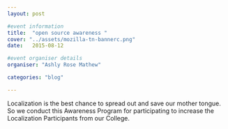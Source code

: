 ```yaml
---
layout: post

#event information
title:  "open source awareness "
cover: "../assets/mozilla-tn-bannerc.png"
date:   2015-08-12

#event organiser details
organiser: "Ashly Rose Mathew"

categories: "blog"

---
```


Localization is the best chance to spread out and save our mother tongue. So we conduct this Awareness Program for participating to increase the Localization Participants from our College.
